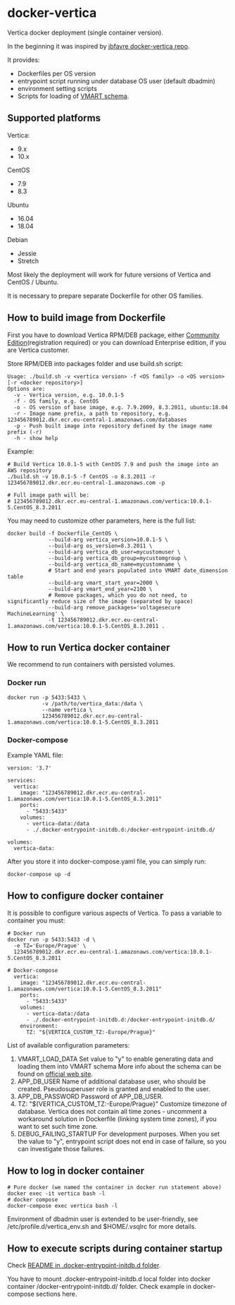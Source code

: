 # docker-vertica

Vertica docker deployment (single container version).

In the beginning it was inspired by [jbfavre docker-vertica repo](https://github.com/jbfavre/docker-vertica).

It provides:
- Dockerfiles per OS version
- entrypoint script running under database OS user (default dbadmin)
- environment setting scripts
- Scripts for loading of [VMART schema](https://www.vertica.com/docs/10.0.x/HTML/Content/Authoring/GettingStartedGuide/IntroducingVMart/IntroducingVMart.htm).

## Supported platforms

Vertica:
- 9.x
- 10.x

CentOS
- 7.9
- 8.3

Ubuntu
- 16.04
- 18.04

Debian
- Jessie
- Stretch

Most likely the deployment will work for future versions of Vertica and CentOS / Ubuntu.

It is necessary to prepare separate Dockerfile for other OS families.

## How to build image from Dockerfile

First you have to download Vertica RPM/DEB package, either [Community Edition](https://www.vertica.com/try/)(registration required)
or you can download Enterprise edition, if you are Vertica customer.

Store RPM/DEB into packages folder and use build.sh script:
```
Usage: ./build.sh -v <vertica version> -f <OS family> -o <OS version> [-r <docker repository>]
Options are:
  -v - Vertica version, e.g. 10.0.1-5
  -f - OS family, e.g. CentOS
  -o - OS version of base image, e.g. 7.9.2009, 8.3.2011, ubuntu:18.04
  -r - Image name prefix, a path to repository, e.g. 123456789012.dkr.ecr.eu-central-1.amazonaws.com/databases
  -p - Push built image into repository defined by the image name prefix (-r)
  -h - show help
```

Example:
```
# Build Vertica 10.0.1-5 with CentOS 7.9 and push the image into an AWS repository
./build.sh -v 10.0.1-5 -f CentOS -o 8.3.2011 -r 123456789012.dkr.ecr.eu-central-1.amazonaws.com -p

# Full image path will be:
# 123456789012.dkr.ecr.eu-central-1.amazonaws.com/vertica:10.0.1-5.CentOS_8.3.2011
```

You may need to customize other parameters, here is the full list:
```
docker build -f Dockerfile_CentOS \
             --build-arg vertica_version=10.0.1-5 \
             --build-arg os_version=8.3.2011 \
             --build-arg vertica_db_user=mycustomuser \
             --build-arg vertica_db_group=mycustomgroup \
             --build-arg vertica_db_name=mycustomname \
             # Start and end years populated into VMART date_dimension table
             --build-arg vmart_start_year=2000 \
             --build-arg vmart_end_year=2100 \
             # Remove packages, which you do not need, to significantly reduce size of the image (separated by space)
             --build-arg remove_packages='voltagesecure MachineLearning' \
             -t 123456789012.dkr.ecr.eu-central-1.amazonaws.com/vertica:10.0.1-5.CentOS_8.3.2011 .
```

## How to run Vertica docker container

We recommend to run containers with persisted volumes.

### Docker run

```
docker run -p 5433:5433 \
           -v /path/to/vertica_data:/data \
           --name vertica \
           123456789012.dkr.ecr.eu-central-1.amazonaws.com/vertica:10.0.1-5.CentOS_8.3.2011
```

### Docker-compose

Example YAML file:
```
version: '3.7'

services:
  vertica:
    image: "123456789012.dkr.ecr.eu-central-1.amazonaws.com/vertica:10.0.1-5.CentOS_8.3.2011"
    ports:
      - "5433:5433"
    volumes:
      - vertica-data:/data
      - ./.docker-entrypoint-initdb.d:/docker-entrypoint-initdb.d/

volumes:
  vertica-data:
```

After you store it into docker-compose.yaml file, you can simply run:
```
docker-compose up -d
```

## How to configure docker container

It is possible to configure various aspects of Vertica.
To pass a variable to container you must:
```
# Docker run
docker run -p 5433:5433 -d \
  -e TZ='Europe/Prague' \
  123456789012.dkr.ecr.eu-central-1.amazonaws.com/vertica:10.0.1-5.CentOS_8.3.2011

# Docker-compose
  vertica:
    image: "123456789012.dkr.ecr.eu-central-1.amazonaws.com/vertica:10.0.1-5.CentOS_8.3.2011"
    ports:
      - "5433:5433"
    volumes:
      - vertica-data:/data
      - ./.docker-entrypoint-initdb.d:/docker-entrypoint-initdb.d/
    environment:
      TZ: "${VERTICA_CUSTOM_TZ:-Europe/Prague}"
```

List of available configuration parameters:

1. VMART_LOAD_DATA
  Set value to "y" to enable generating data and loading them into VMART schema
  More info about the schema can be found on [official web site](https://www.vertica.com/docs/10.0.x/HTML/Content/Authoring/GettingStartedGuide/IntroducingVMart/IntroducingVMart.htm).
2. APP_DB_USER
  Name of additional database user, who should be created.
  Pseudosuperuser role is granted and enabled to the user.
3. APP_DB_PASSWORD
  Password of APP_DB_USER.
4. TZ: "${VERTICA_CUSTOM_TZ:-Europe/Prague}"
  Customize timezone of database.
  Vertica does not contain all time zones - uncomment a workaround solution in Dockerfile (linking system time zones), if you want to set such time zone.
5. DEBUG_FAILING_STARTUP
  For development purposes. When you set the value to "y", entrypoint script does not end in case of failure, so you can investigate those failures.

## How to log in docker container

```
# Pure docker (we named the container in docker run statement above)
docker exec -it vertica bash -l
# docker compose
docker-compose exec vertica bash -l
```

Environment of dbadmin user is extended to be user-friendly, see /etc/profile.d/vertica_env.sh and $HOME/.vsqlrc for more details.

## How to execute scripts during container startup

Check [README in .docker-entrypoint-initdb.d folder](.docker-entrypoint-initdb.d/README.md).

You have to mount .docker-entrypoint-initdb.d local folder into docker container /docker-entrypoint-initdb.d/ folder.
Check example in docker-compose sections here.
